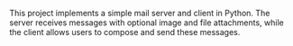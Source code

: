This project implements a simple mail server and client in Python.
The server receives messages with optional image and file attachments, while the client allows users to compose and send these messages.

